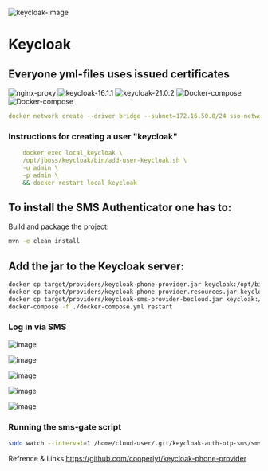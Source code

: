 ![keycloak-image](https://repository-images.githubusercontent.com/11125589/bd31cf00-70f4-11e9-9fb2-4f241568e586)
# Keycloak
## Everyone yml-files uses issued certificates

![nginx-proxy](https://img.shields.io/badge/Nginx-proxy-blue)
![keycloak-16.1.1](https://img.shields.io/badge/Keycloak-16.1.1-brightgreen)
![keycloak-21.0.2](https://img.shields.io/badge/Keycloak-21.0.2-orange)
![Docker-compose](https://img.shields.io/badge/Docker-compose-lightgrey)
![Docker-compose](https://img.shields.io/badge/Digi-cert-yellowgreen)

```yml
docker network create --driver bridge --subnet=172.16.50.0/24 sso-network
```
### Instructions for creating a user "keycloak"
    
```yml    
    docker exec local_keycloak \
    /opt/jboss/keycloak/bin/add-user-keycloak.sh \
    -u admin \
    -p admin \
    && docker restart local_keycloak
```
## To install the SMS Authenticator one has to:

Build and package the project:

```bash
mvn -e clean install
```
## Add the jar to the Keycloak server:

```bash
docker cp target/providers/keycloak-phone-provider.jar keycloak:/opt/bitnami/keycloak/providers/
docker cp target/providers/keycloak-phone-provider.resources.jar keycloak:/opt/bitnami/keycloak/providers/
docker cp target/providers/keycloak-sms-provider-becloud.jar keycloak:/opt/bitnami/keycloak/providers/
docker-compose -f ./docker-compose.yml restart
```

### Log in via SMS

![image](https://user-images.githubusercontent.com/86954730/232290670-5d9e47f6-f272-4bae-8432-b9c40e108218.png)

![image](https://user-images.githubusercontent.com/86954730/232290780-c92106ab-25fc-4531-9d41-6cf0457ce853.png)

![image](https://user-images.githubusercontent.com/86954730/232290877-13880487-c955-4b5c-bc60-f3e2ba7a394f.png)

![image](https://user-images.githubusercontent.com/86954730/232290972-ed5450a9-7591-44f7-893b-826f5a68c47d.png)

![image](https://user-images.githubusercontent.com/86954730/232291005-36f88479-c946-4e38-a5d4-43f2198c4882.png)

### Running the sms-gate script
```sh
sudo watch --interval=1 /home/cloud-user/.git/keycloak-auth-otp-sms/sms.sh
```
Refrence & Links
https://github.com/cooperlyt/keycloak-phone-provider
